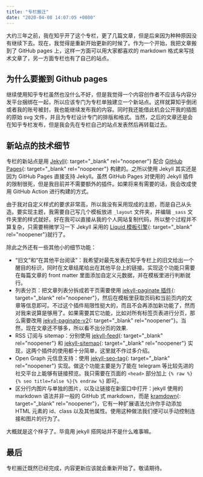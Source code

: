 ```yaml
---
title: "专栏搬迁"
date: "2020-04-08 14:07:05 +0800"
---
```

大约三年之前，我在知乎开了这个专栏，更了几篇文章，但是后来因为种种原因没有继续下去。现在，我觉得是重新开始更新的时候了。作为一个开始，我把文章搬到了 GitHub pages 上，这样一方面可以用大家都喜欢的 markdown 格式来写技术文章了，另一方面专栏也有了自己的站点。

## 为什么要搬到 Github pages

继续使用知乎专栏虽然也没什么不好，但是我觉得一个内容创作者不应该与内容分发平台捆绑在一起，所以应该专门为专栏单独建立一个新站点。这样就算知乎倒闭或者我的账号被封，我也能继续发布我的内容。同时我还能借此机会公开我的插图的原始 svg 文件，并且为专栏设计专门的排版和格式。当然，之后的文章还是会在知乎专栏发布，但是我会先在专栏自己的站点发表然后再转载过去。

## 新站点的技术细节

专栏的新站点是用 [Jekyll](https://jekyllrb.com/){: target="_blank" rel="noopener"} 配合 [GitHub Pages](https://pages.github.com/){: target="_blank" rel="noopener"} 构建的。之所以使用 Jekyll 其实还是因为 GitHub Pages 直接支持 Jekyll。虽然 GitHub Pages 对使用的 Jekyll 插件的限制很死，但是我目前并不需要额外的插件。如果将来有需要的话，我会改成使用 GitHub Action 进行构建的方式。

由于我对自定义样式的要求非常高，所以我没有采用现成的主题，而是自己从头造。要实现主题，我需要自己写几个模板放进 `_layout` 文件夹，并编辑 `_sass` 文件夹里的样式就好。好在我可以直接从我的个人网站复制代码，所以整个过程并不算复杂，只需要稍微学习一下 Jekyll 采用的 [Liquid 模板引擎](https://shopify.github.io/liquid/){: target="_blank" rel="noopener"}就行了。

除此之外还有一些其他小的细节功能：

- “旧文”和“在其他平台阅读”：我希望对最先发表在知乎专栏上的旧文给出一个醒目的标识，同时在文章结尾给出在其他平台上的链接。实现这个功能只需要在每篇文章的 front matter 里面添加自定义元数据，并在模板里进行判断就行。
- 列表分页：把文章列表分拆成若干页需要使用 [jekyll-paginate 插件](https://jekyllrb.com/docs/pagination/){: target="_blank" rel="noopener"}，然后在模板里获取页码和当前页内的文章等信息即可。不过这个插件局限性挺大的，而且不会再添加新功能了，然而对我来说算是够用了。如果需要其它功能，比如对所有标签页表进行分页，那么需要改用 [jekyll-paginate-v2](https://github.com/sverrirs/jekyll-paginate-v2){: target="_blank" rel="noopener"}。当然，现在文章还不够多，所以看不出分页的效果.
- RSS 订阅与 sitemap：分别使用 [jekyll-feed](https://github.com/jekyll/jekyll-feed){: target="_blank" rel="noopener"} 和 [jekyll-sitemap](https://github.com/jekyll/jekyll-sitemap){: target="_blank" rel="noopener"} 实现，这两个插件的使用都十分简单，这里就不作过多介绍。
- Open Graph 元信息支持：使用 [jekyll-seo-tag](https://github.com/jekyll/jekyll-seo-tag){: target="_blank" rel="noopener"} 实现。做这个功能主要是为了能在 telegram 等比较先进的社交平台上能够有链接预览。我只需要在页面的 `<head>` 部分加上 `{% raw %}{% seo title=false %}{% endraw %}` 即可。
- 区分行内图片与单独的图片，以及让链接在新窗口中打开：jekyll 使用的 markdown 语法并非一般的 GitHub 式 markdown，而是 [kramdown](https://kramdown.gettalong.org/syntax.html){: target="_blank" rel="noopener"}，它有一种扩展语法允许你手动添加 HTML 元素的 id、class 以及其他属性。使用这种做法我们便可以手动控制连接和图片的行为了。

大概就是这个样子了。毕竟用 jekyll 搭网站并不是什么难事嘛。

## 最后

专栏搬迁既然已经完成，内容更新应该就会重新开始了。敬请期待。
